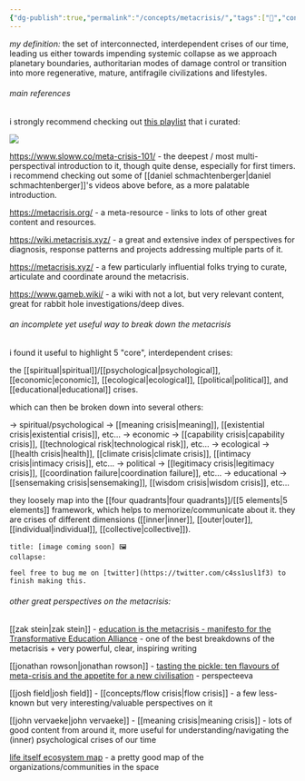 ```yaml
---
{"dg-publish":true,"permalink":"/concepts/metacrisis/","tags":["🌿","concept","metacrisis"]}
---
```


*my definition:* the set of interconnected, interdependent crises of our time, leading us either towards impending systemic collapse as we approach planetary boundaries, authoritarian modes of damage control or transition into more regenerative, mature, antifragile civilizations and lifestyles.

###### main references

i strongly recommend checking out [this playlist](https://www.youtube.com/playlist?list=PLj8H7uBaUwDvd18QrEPugPMD5Z6Y0W-vB) that i curated:

![](https://www.youtube.com/playlist?list=PLj8H7uBaUwDvd18QrEPugPMD5Z6Y0W-vB)

https://www.sloww.co/meta-crisis-101/ - the deepest / most multi-perspectival introduction to it, though quite dense, especially for first timers. i recommend checking out some of [[daniel schmachtenberger\|daniel schmachtenberger]]'s videos above before, as a more palatable introduction.

https://metacrisis.org/ - a meta-resource - links to lots of other great content and resources.

https://wiki.metacrisis.xyz/ - a great and extensive index of perspectives for diagnosis, response patterns and projects addressing multiple parts of it.

https://metacrisis.xyz/ - a few particularly influential folks trying to curate, articulate and coordinate around the metacrisis.

https://www.gameb.wiki/ - a wiki with not a lot, but very relevant content, great for rabbit hole investigations/deep dives.

###### an incomplete yet useful way to break down the metacrisis

i found it useful to highlight 5 "core", interdependent crises:

the [[spiritual\|spiritual]]/[[psychological\|psychological]], [[economic\|economic]], [[ecological\|ecological]], [[political\|political]], and [[educational\|educational]] crises.

which can then be broken down into several others:

-> spiritual/psychological -> [[meaning crisis\|meaning]], [[existential crisis\|existential crisis]], etc...
-> economic -> [[capability crisis\|capability crisis]], [[technological risk\|technological risk]], etc...
-> ecological -> [[health crisis\|health]], [[climate crisis\|climate crisis]], [[intimacy crisis\|intimacy crisis]], etc...
-> political -> [[legitimacy crisis\|legitimacy crisis]], [[coordination failure\|coordination failure]], etc...
-> educational -> [[sensemaking crisis\|sensemaking]], [[wisdom crisis\|wisdom crisis]], etc...

they loosely map into the [[four quadrants\|four quadrants]]/[[5 elements\|5 elements]] framework, which helps to memorize/communicate about it. they are crises of different dimensions ([[inner\|inner]], [[outer\|outer]], [[individual\|individual]], [[collective\|collective]]).

```ad-warning
title: [image coming soon] 🖼
collapse:

feel free to bug me on [twitter](https://twitter.com/c4ss1usl1f3) to finish making this.
```

###### other great perspectives on the metacrisis:

[[zak stein\|zak stein]] - [education is the metacrisis - manifesto for the Transformative Education Alliance](https://systems-souls-society.com/education-is-the-metacrisis/) - one of the best breakdowns of the metacrisis + very powerful, clear, inspiring writing

[[jonathan rowson\|jonathan rowson]] - [tasting the pickle: ten flavours of meta-crisis and the appetite for a new civilisation](https://systems-souls-society.com/tasting-the-pickle-ten-flavours-of-meta-crisis-and-the-appetite-for-a-new-civilisation/) - perspecteeva

[[josh field\|josh field]] - [[concepts/flow crisis\|flow crisis]] - a few less-known but very interesting/valuable perspectives on it

[[john vervaeke\|john vervaeke]] - [[meaning crisis\|meaning crisis]] - lots of good content from around it, more useful for understanding/navigating the (inner) psychological crises of our time

[life itself ecosystem map](https://ecosystem.lifeitself.us/) - a pretty good map of the organizations/communities in the space